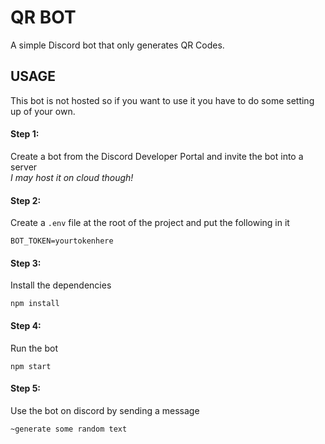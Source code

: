 # QR BOT
A simple Discord bot that only generates QR Codes.

## USAGE
This bot is not hosted so if you want to use it you have to do some setting up of your own.

#### Step 1:
Create a bot from the Discord Developer Portal and invite the bot into a server
<br>
<i>I may host it on cloud though!</i>

#### Step 2:
Create a `.env` file at the root of the project and put the following in it
```
BOT_TOKEN=yourtokenhere
```

#### Step 3:
Install the dependencies
```
npm install
```

#### Step 4:
Run the bot
```
npm start
```

#### Step 5:
Use the bot on discord by sending a message
```
~generate some random text
```

